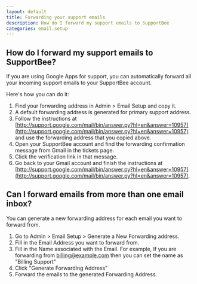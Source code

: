 ```yaml
---
layout: default
title: Forwarding your support emails 
description: How do I forward my support emails to SupportBee
categories: email.setup
---
```


How do I forward my support emails to SupportBee?
-------------------------------------------------

If you are using Google Apps for support,  you can automatically forward all your incoming support emails to your SupportBee account.  

Here's how you can do it:

1. Find your forwarding address in Admin > Email Setup and copy it.
2. A default forwarding address is generated for primary support address.
2. Follow the instructions at [http://support.google.com/mail/bin/answer.py?hl=en&answer=10957](http://support.google.com/mail/bin/answer.py?hl=en&answer=10957) and use the forwarding address that you copied above.
3. Open your SupportBee account and find the forwarding confirmation message from Gmail in the tickets page.
4. Click the verification link in that message.
5. Go back to your Gmail account and finish the instructions at [http://support.google.com/mail/bin/answer.py?hl=en&answer=10957](http://support.google.com/mail/bin/answer.py?hl=en&answer=10957).


Can I forward emails from more than one email inbox?
----------------------------------------------------

You can generate a new forwarding address for each email you want to forward from. 

1. Go to Admin > Email Setup > Generate a New Forwarding address.
2. Fill in the Email Address you want to forward from.
3. Fill in the Name associated with the Email. For example, If you are forwarding from billing@example.com then you can set the name as "Billing Support"
4. Click "Generate Forwarding Address"
5. Forward the emails to the generated Forwarding Address. 

